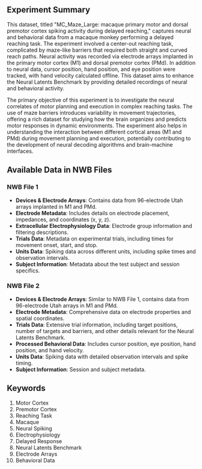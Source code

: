 ## Experiment Summary

This dataset, titled "MC_Maze_Large: macaque primary motor and dorsal premotor cortex spiking activity during delayed reaching," captures neural and behavioral data from a macaque monkey performing a delayed reaching task. The experiment involved a center-out reaching task, complicated by maze-like barriers that required both straight and curved reach paths. Neural activity was recorded via electrode arrays implanted in the primary motor cortex (M1) and dorsal premotor cortex (PMd). In addition to neural data, cursor position, hand position, and eye position were tracked, with hand velocity calculated offline. This dataset aims to enhance the Neural Latents Benchmark by providing detailed recordings of neural and behavioral activity.

The primary objective of this experiment is to investigate the neural correlates of motor planning and execution in complex reaching tasks. The use of maze barriers introduces variability in movement trajectories, offering a rich dataset for studying how the brain organizes and predicts motor responses in dynamic environments. The experiment also helps in understanding the interaction between different cortical areas (M1 and PMd) during movement planning and execution, potentially contributing to the development of neural decoding algorithms and brain-machine interfaces.

## Available Data in NWB Files

### NWB File 1
- **Devices & Electrode Arrays**: Contains data from 96-electrode Utah arrays implanted in M1 and PMd.
- **Electrode Metadata**: Includes details on electrode placement, impedances, and coordinates (x, y, z).
- **Extracellular Electrophysiology Data**: Electrode group information and filtering descriptions.
- **Trials Data**: Metadata on experimental trials, including times for movement onset, start, and stop.
- **Units Data**: Spiking data across different units, including spike times and observation intervals.
- **Subject Information**: Metadata about the test subject and session specifics.

### NWB File 2
- **Devices & Electrode Arrays**: Similar to NWB File 1, contains data from 96-electrode Utah arrays in M1 and PMd.
- **Electrode Metadata**: Comprehensive data on electrode properties and spatial coordinates.
- **Trials Data**: Extensive trial information, including target positions, number of targets and barriers, and other details relevant for the Neural Latents Benchmark.
- **Processed Behavioral Data**: Includes cursor position, eye position, hand position, and hand velocity.
- **Units Data**: Spiking data with detailed observation intervals and spike timing.
- **Subject Information**: Session and subject metadata.

## Keywords
1. Motor Cortex
2. Premotor Cortex
3. Reaching Task
4. Macaque
5. Neural Spiking
6. Electrophysiology
7. Delayed Response
8. Neural Latents Benchmark
9. Electrode Arrays
10. Behavioral Data